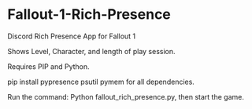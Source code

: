 # Fallout-1-Rich-Presence
Discord Rich Presence App for Fallout 1

Shows Level, Character, and length of play session.

Requires PIP and Python.

pip install pypresence psutil pymem for all dependencies.

Run the command: Python fallout_rich_presence.py, then start the game. 
